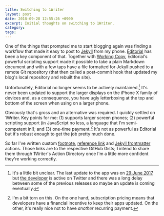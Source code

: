 ```yaml
---
title: Switching to 1Writer
layout: post
date: 2018-09-28 12:55:26 +0900
excerpt: Initial thoughts on switching to 1Writer.
category: 
tags: 
---
```


One of the things that prompted me to start blogging again was finding a workflow that made it easy to post to [Jekyll][jekyll] from my phone. [Editorial][editorial] has been a key component of that. Together with [Working Copy][wc],  Editorial's powerful scripting support made it possible to take a plain Markdown document and with a few taps have a file formatted for Jekyll pushed to a remote Git repository (that then called a post-commit hook that updated my blog's local repository and rebuilt the site).

[jekyll]: https://jekyllrb.com/

[editorial]: http://omz-software.com/editorial/

[wc]: https://workingcopyapp.com/

Unfortunately, Editorial no longer seems to be actively maintained.[^1] It's never been updated to support the larger displays on the iPhone X family of devices and, as a consequence, you have ugly letterboxing at the top and bottom of the screen when using on a larger phone.

Obviously that's gross and an alternative was required. I quickly settled on 1Writer. Key points for me: (1) supports larger screen phones; (2) powerful scripting support (in JavaScript no less, a language that I'm semi-competent in!); and (3) one-time payment.[^2] It's not as powerful as Editorial but it's robust enough to get the job pretty much done.

So far I've written custom [footnote][ggf], [reference link][ggrl] and [Jekyll frontmatter][ggjf] actions. Those links are to the respective GitHub Gists; I intend to share them through 1Writer's Action Directory once I'm a little more confident they're working correctly.

[ggf]: https://gist.github.com/pyrmont/57f89b475a056780fe30123c693121e8

[ggrl]: https://gist.github.com/pyrmont/22bb6dbb27420424eb0ba63a2790bede

[ggjf]: https://gist.github.com/pyrmont/16e675429891d2a1e08840adbb3013ba

[^1]: It's a little bit unclear. The last update to the app was on [29 June 2017][bt] but [the developer][omz] is active on Twitter and there was a long delay between some of the previous releases so maybe an update is coming eventually. 

[bt]: http://brettterpstra.com/ios-text-editors/#editorial

[omz]: http://twitter.com/olemoritz

[^2]: I'm a bit torn on this. On the one hand, subscription pricing means that developers have a financial incentive to keep their apps updated. On the other, it's really nice not to have _another_ recurring payment.

[^3]: Where it would, through the magic of a GitHub post commit hook, then be pushed down to my server, rendered and made available for all to see.

[^4]: Ideally 1Writer would allow actions to rename a file and move it. If it could do this, it'd be close to perfection.